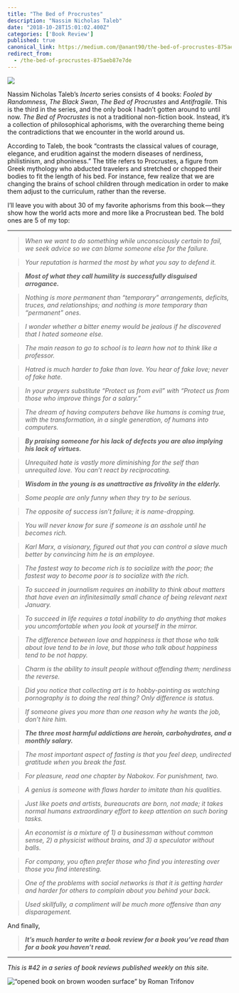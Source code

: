 ```yaml
---
title: "The Bed of Procrustes"
description: "Nassim Nicholas Taleb"
date: "2018-10-28T15:01:02.400Z"
categories: ['Book Review']
published: true
canonical_link: https://medium.com/@anant90/the-bed-of-procrustes-875aeb87e7de
redirect_from:
  - /the-bed-of-procrustes-875aeb87e7de
---
```


![](./asset-1.jpeg)

Nassim Nicholas Taleb’s _Incerto_ series consists of 4 books: _Fooled by Randomness_, _The Black Swan_, _The Bed of Procrustes_ and _Antifragile_. This is the third in the series, and the only book I hadn’t gotten around to until now. _The Bed of Procrustes_ is not a traditional non-fiction book. Instead, it’s a collection of philosophical aphorisms, with the overarching theme being the contradictions that we encounter in the world around us.

According to Taleb, the book “contrasts the classical values of courage, elegance, and erudition against the modern diseases of nerdiness, philistinism, and phoniness.” The title refers to Procrustes, a figure from Greek mythology who abducted travelers and stretched or chopped their bodies to fit the length of his bed. For instance, few realize that we are changing the brains of school children through medication in order to make them adjust to the curriculum, rather than the reverse.

I’ll leave you with about 30 of my favorite aphorisms from this book — they show how the world acts more and more like a Procrustean bed. The bold ones are 5 of my top:

---

> _When we want to do something while unconsciously certain to fail, we seek advice so we can blame someone else for the failure._

> _Your reputation is harmed the most by what you say to defend it._

> **_Most of what they call humility is successfully disguised arrogance._**

> _Nothing is more permanent than “temporary” arrangements, deficits, truces, and relationships; and nothing is more temporary than “permanent” ones._

> _I wonder whether a bitter enemy would be jealous if he discovered that I hated someone else._

> _The main reason to go to school is to learn how not to think like a professor._

> _Hatred is much harder to fake than love. You hear of fake love; never of fake hate._

> _In your prayers substitute “Protect us from evil” with “Protect us from those who improve things for a salary.”_

> _The dream of having computers behave like humans is coming true, with the transformation, in a single generation, of humans into computers._

> **_By praising someone for his lack of defects you are also implying his lack of virtues._**

> _Unrequited hate is vastly more diminishing for the self than unrequited love. You can’t react by reciprocating._

> **_Wisdom in the young is as unattractive as frivolity in the elderly._**

> _Some people are only funny when they try to be serious._

> _The opposite of success isn’t failure; it is name-dropping._

> _You will never know for sure if someone is an asshole until he becomes rich._

> _Karl Marx, a visionary, figured out that you can control a slave much better by convincing him he is an employee._

> _The fastest way to become rich is to socialize with the poor; the fastest way to become poor is to socialize with the rich._

> _To succeed in journalism requires an inability to think about matters that have even an infinitesimally small chance of being relevant next January._

> _To succeed in life requires a total inability to do anything that makes you uncomfortable when you look at yourself in the mirror._

> _The difference between love and happiness is that those who talk about love tend to be in love, but those who talk about happiness tend to be not happy._

> _Charm is the ability to insult people without offending them; nerdiness the reverse._

> _Did you notice that collecting art is to hobby-painting as watching pornography is to doing the real thing? Only difference is status._

> _If someone gives you more than one reason why he wants the job, don’t hire him._

> **_The three most harmful addictions are heroin, carbohydrates, and a monthly salary._**

> _The most important aspect of fasting is that you feel deep, undirected gratitude when you break the fast._

> _For pleasure, read one chapter by Nabokov. For punishment, two._

> _A genius is someone with flaws harder to imitate than his qualities._

> _Just like poets and artists, bureaucrats are born, not made; it takes normal humans extraordinary effort to keep attention on such boring tasks._

> _An economist is a mixture of 1) a businessman without common sense, 2) a physicist without brains, and 3) a speculator without balls._

> _For company, you often prefer those who find you interesting over those you find interesting._

> _One of the problems with social networks is that it is getting harder and harder for others to complain about you behind your back._

> _Used skillfully, a compliment will be much more offensive than any disparagement._

And finally,

> **_It’s much harder to write a book review for a book you’ve read than for a book you haven’t read._**

---

_This is #42 in a series of book reviews published weekly on this site._

![“opened book on brown wooden surface” by [Roman Trifonov](https://unsplash.com/@cosmicrom)](./asset-2.png)

